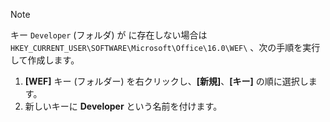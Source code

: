 > [!NOTE]
> キー `Developer` (フォルダ) が に存在しない場合は `HKEY_CURRENT_USER\SOFTWARE\Microsoft\Office\16.0\WEF\` 、次の手順を実行して作成します。
>
> 1. **[WEF]** キー (フォルダー) を右クリックし、**[新規]**、**[キー]** の順に選択します。
> 1. 新しいキーに **Developer** という名前を付けます。
